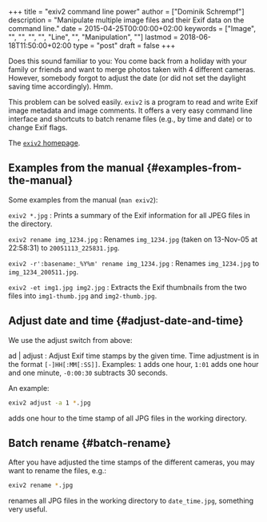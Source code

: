 +++
title = "exiv2 command line power"
author = ["Dominik Schrempf"]
description = "Manipulate multiple image files and their Exif data on the command line."
date = 2015-04-25T00:00:00+02:00
keywords = ["Image", "", "", "", "", "Line", "", "Manipulation", ""]
lastmod = 2018-06-18T11:50:00+02:00
type = "post"
draft = false
+++

Does this sound familiar to you: You come back from a holiday with your family
or friends and want to merge photos taken with 4 different cameras. However,
somebody forgot to adjust the date (or did not set the daylight saving time
accordingly). Hmm.

This problem can be solved easily.  `exiv2` is a program to read and
write Exif image metadata and image comments.  It offers a very easy
command line interface and shortcuts to batch rename files (e.g., by
time and date) or to change Exif flags.

The [`exiv2` homepage](http://www.exiv2.org/).


## Examples from the manual {#examples-from-the-manual}

Some examples from the manual (`man exiv2`):

`exiv2 *.jpg`
: Prints a summary of the Exif information for all
    JPEG files in the directory.

`exiv2 rename img_1234.jpg`
: Renames `img_1234.jpg` (taken on
    13-Nov-05 at 22:58:31) to `20051113_225831.jpg`.

`exiv2 -r':basename:_%Y%m' rename img_1234.jpg`
: Renames
    `img_1234.jpg` to `img_1234_200511.jpg`.

`exiv2 -et img1.jpg img2.jpg`
: Extracts the Exif thumbnails from
    the two files into `img1-thumb.jpg` and `img2-thumb.jpg`.


## Adjust date and time {#adjust-date-and-time}

We use the adjust switch from above:

ad | adjust
: Adjust Exif time stamps by the given time.  Time
    adjustment is in the format `[-]HH[:MM[:SS]]`.  Examples: `1`
    adds one hour, `1:01` adds one hour and one minute, `-0:00:30`
    subtracts 30 seconds.

An example:

```sh
exiv2 adjust -a 1 *.jpg
```

adds one hour to the time stamp of all JPG files in the working
directory.


## Batch rename {#batch-rename}

After you have adjusted the time stamps of the different cameras, you
may want to rename the files, e.g.:

```sh
exiv2 rename *.jpg
```

renames all JPG files in the working directory to `date_time.jpg`,
something very useful.
